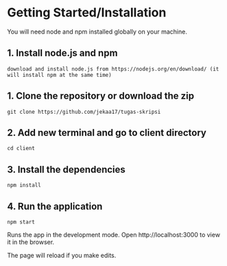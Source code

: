 # Getting Started/Installation

You will need node and npm installed globally on your machine.

## 1. Install node.js and npm

```
download and install node.js from https://nodejs.org/en/download/ (it will install npm at the same time)
```

## 1. Clone the repository or download the zip

```
git clone https://github.com/jekaa17/tugas-skripsi
```

## 2. Add new terminal and go to client directory

```
cd client
```

## 3. Install the dependencies

```
npm install
```

## 4. Run the application

```
npm start
```

Runs the app in the development mode. Open http://localhost:3000 to view it in the browser.

The page will reload if you make edits.
